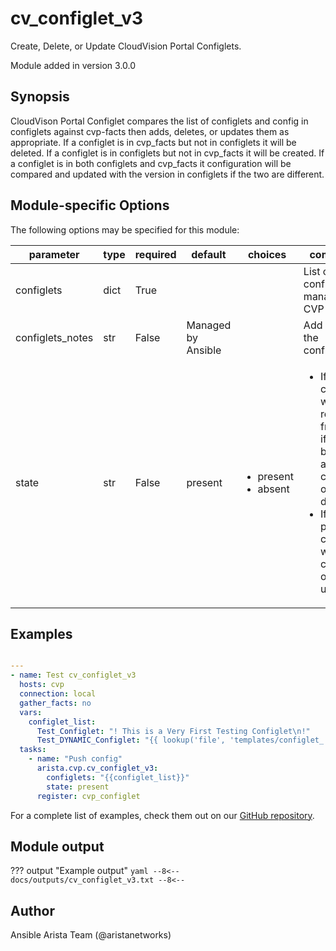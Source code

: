 <!--
  ~ Copyright (c) 2023-2025 Arista Networks, Inc.
  ~ Use of this source code is governed by the Apache License 2.0
  ~ that can be found in the LICENSE file.
  -->

# cv_configlet_v3

Create, Delete, or Update CloudVision Portal Configlets.

Module added in version 3.0.0
## Synopsis

CloudVison Portal Configlet compares the list of configlets and config in
configlets against cvp-facts then adds, deletes, or updates
them as appropriate.
If a configlet is in cvp_facts but not in configlets it will be deleted.
If a configlet is in configlets but not in cvp_facts it will be created.
If a configlet is in both configlets and cvp_facts it configuration will
be compared and updated with the version in configlets
if the two are different.

## Module-specific Options

The following options may be specified for this module:

| parameter | type | required | default | choices | comments |
| ------------- |-------------| ---------|----------- |--------- |--------- |
| configlets  |   dict | True  |  | | List of configlets to managed on CVP server. |
| configlets_notes  |   str | False  |  Managed by Ansible  | | Add a note to the configlets. |
| state  |   str | False  |  present  | <ul> <li>present</li>  <li>absent</li> </ul> |  <ul> <li>If absent, configlets will be removed from CVP if not bound to a container or a device.</li>  <li>If present, configlets will be created or updated.</li> </ul> |


## Examples

```yaml

---
- name: Test cv_configlet_v3
  hosts: cvp
  connection: local
  gather_facts: no
  vars:
    configlet_list:
      Test_Configlet: "! This is a Very First Testing Configlet\n!"
      Test_DYNAMIC_Configlet: "{{ lookup('file', 'templates/configlet_'+inventory_hostname+'.txt') }}"
  tasks:
    - name: "Push config"
      arista.cvp.cv_configlet_v3:
        configlets: "{{configlet_list}}"
        state: present
      register: cvp_configlet

```

For a complete list of examples, check them out on our [GitHub repository](https://github.com/aristanetworks/ansible-cvp/tree/devel/ansible_collections/arista/cvp/examples).

## Module output

??? output "Example output"
    ```yaml
    --8<--
    docs/outputs/cv_configlet_v3.txt
    --8<--
    ```

## Author

Ansible Arista Team (@aristanetworks)
